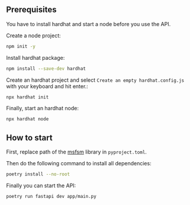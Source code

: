 ## Prerequisites

You have to install hardhat and start a node before you use the API.

Create a node project:
```bash
npm init -y
```

Install hardhat package:
```bash
npm install --save-dev hardhat
```

Create an hardhat project and select `Create an empty hardhat.config.js` with your keyboard and hit enter.:
```bash
npx hardhat init
``` 

Finally, start an hardhat node:
```bash
npx hardhat node
```

## How to start

First, replace path of the [msfsm](https://git.litislab.fr/blockchain/projets/smartlogilabgroup/biblioth-ques/msfsm) library in `pyproject.toml`.

Then do the following command to install all dependencies:
```bash
poetry install --no-root
```

Finally you can start the API:
```bash
poetry run fastapi dev app/main.py
```


